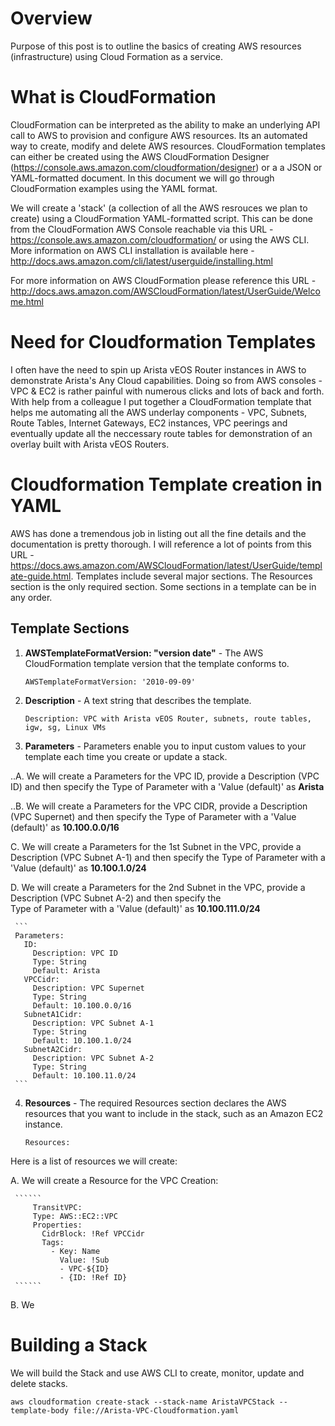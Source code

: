 # Overview
Purpose of this post is to outline the basics of creating AWS resources (infrastructure) using Cloud Formation as a service.

# What is CloudFormation
CloudFormation can be interpreted as the ability to make an underlying API call to AWS to provision and configure AWS resources.  Its an automated way to create, modify and delete AWS resources.  CloudFormation templates can either be created using the AWS CloudFormation Designer (https://console.aws.amazon.com/cloudformation/designer) or a a JSON or YAML-formatted document.  In this document we will go through CloudFormation examples using the YAML format.

We will create a 'stack' (a collection of all the AWS resrouces we plan to create) using a CloudFormation YAML-formatted script.  This can be done from the CloudFormation AWS Console reachable via this URL - https://console.aws.amazon.com/cloudformation/ or using the AWS CLI.  More information on AWS CLI installation is available here - http://docs.aws.amazon.com/cli/latest/userguide/installing.html

For more information on AWS CloudFormation please reference this URL - http://docs.aws.amazon.com/AWSCloudFormation/latest/UserGuide/Welcome.html

# Need for Cloudformation Templates
I often have the need to spin up Arista vEOS Router instances in AWS to demonstrate Arista's Any Cloud capabilities.  Doing so from AWS consoles - VPC & EC2 is rather painful with numerous clicks and lots of back and forth.  With help from a colleague I put together a CloudFormation template that helps me automating all the AWS underlay components - VPC, Subnets, Route Tables, Internet Gateways, EC2 instances, VPC peerings and eventually update all the neccessary route tables for demonstration of an overlay built with Arista vEOS Routers.

# Cloudformation Template creation in YAML
AWS has done a tremendous job in listing out all the fine details and the documentation is pretty thorough. I will reference a lot of points from this URL - https://docs.aws.amazon.com/AWSCloudFormation/latest/UserGuide/template-guide.html. Templates include several major sections. The Resources section is the only required section. Some sections in a template can be in any order. 

## Template Sections

1. **AWSTemplateFormatVersion: "version date"** - The AWS CloudFormation template version that the template conforms to.
     ```
     AWSTemplateFormatVersion: '2010-09-09'
     ```

2. **Description** - A text string that describes the template.
     ```
     Description: VPC with Arista vEOS Router, subnets, route tables, igw, sg, Linux VMs
     ```

3. **Parameters** - Parameters enable you to input custom values to your template each time you create or update a stack.  

..A. We will create a Parameters for the VPC ID, provide a Description (VPC ID) and then specify the Type of Parameter 
    with a 'Value (default)' as **Arista**
     
..B. We will create a Parameters for the VPC CIDR, provide a Description (VPC Supernet) and then specify the Type of 
    Parameter with a 'Value (default)' as **10.100.0.0/16**
 
 C. We will create a Parameters for the 1st Subnet in the VPC, provide a Description (VPC Subnet A-1) and then specify the 
    Type of Parameter with a 'Value (default)' as **10.100.1.0/24**
     
 D. We will create a Parameters for the 2nd Subnet in the VPC, provide a Description (VPC Subnet A-2) and then specify the     
    Type of Parameter with a 'Value (default)' as **10.100.111.0/24**
     
     ```
     Parameters: 
       ID:
         Description: VPC ID
         Type: String
         Default: Arista
       VPCCidr: 
         Description: VPC Supernet
         Type: String
         Default: 10.100.0.0/16
       SubnetA1Cidr: 
         Description: VPC Subnet A-1
         Type: String
         Default: 10.100.1.0/24
       SubnetA2Cidr: 
         Description: VPC Subnet A-2
         Type: String
         Default: 10.100.11.0/24
     ```

4. **Resources** -  The required Resources section declares the AWS resources that you want to include in the stack, such as an Amazon EC2 instance.  
     ```
     Resources: 
     ```
Here is a list of resources we will create:

   A. We will create a Resource for the VPC Creation:
     
     ``````
         TransitVPC:
         Type: AWS::EC2::VPC
         Properties:
           CidrBlock: !Ref VPCCidr
           Tags:
             - Key: Name
               Value: !Sub
               - VPC-${ID}
               - {ID: !Ref ID}
     ``````  
     
   B. We

# Building a Stack
We will build the Stack and use AWS CLI to create, monitor, update and delete stacks.
```
aws cloudformation create-stack --stack-name AristaVPCStack --template-body file://Arista-VPC-Cloudformation.yaml
```





